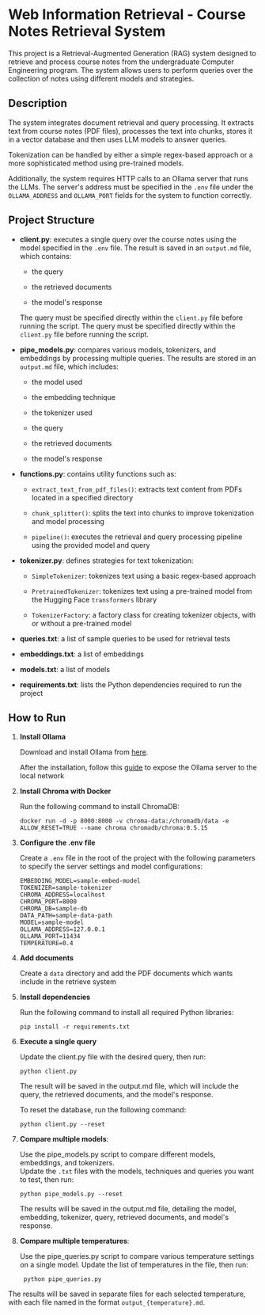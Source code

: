 # Web Information Retrieval - Course Notes Retrieval System

This project is a Retrieval-Augmented Generation (RAG) system designed to retrieve and process course notes from the undergraduate Computer Engineering program. 
The system allows users to perform queries over the collection of notes using different models and strategies.

## Description

The system integrates document retrieval and query processing. It extracts text from course notes (PDF files), processes the text into chunks, stores it in a vector database and then uses LLM models to answer queries.

Tokenization can be handled by either a simple regex-based approach or a more sophisticated method using pre-trained models.

Additionally, the system requires HTTP calls to an Ollama server that runs the LLMs. The server's address must be specified in the ```.env``` file under the ```OLLAMA_ADDRESS``` and ```OLLAMA_PORT``` fields for the system to function correctly.


## Project Structure  

-  **client.py**: executes a single query over the course notes using the model specified in the `.env` file. The result is saved in an `output.md` file, which contains:

	  - the query
	
	  - the retrieved documents
	
	  - the model's response

  	The query must be specified directly within the `client.py` file before running the script.
  	The query must be specified directly within the `client.py` file before running the script.

-  **pipe_models.py**: compares various models, tokenizers, and embeddings by processing multiple queries. The results are stored in an `output.md` file, which includes:

	- the model used

	- the embedding technique

	- the tokenizer used

	- the query

	- the retrieved documents

	- the model's response

  

-  **functions.py**: contains utility functions such as:

	-  `extract_text_from_pdf_files()`: extracts text content from PDFs located in a specified directory

	-  `chunk_splitter()`: splits the text into chunks to improve tokenization and model processing

	-  `pipeline()`: executes the retrieval and query processing pipeline using the provided model and query

  

-  **tokenizer.py**: defines strategies for text tokenization:

	-  `SimpleTokenizer`: tokenizes text using a basic regex-based approach

	-  `PretrainedTokenizer`: tokenizes text using a pre-trained model from the Hugging Face `transformers` library

	-  `TokenizerFactory`: a factory class for creating tokenizer objects, with or without a pre-trained model


-  **queries.txt**: a list of sample queries to be used for retrieval tests

-  **embeddings.txt**: a list of embeddings

-  **models.txt**: a list of models

-  **requirements.txt**: lists the Python dependencies required to run the project

  

## How to Run

1. **Install Ollama**
	
	Download and install Ollama from [here](https://ollama.com/download).

	After the installation, follow this [guide](https://github.com/ollama/ollama/blob/main/docs/faq.md#how-do-i-configure-ollama-server
) to expose the Ollama server to the local network 
2. **Install Chroma with Docker**
	
	Run the following command to install ChromaDB:

	```
	docker run -d -p 8000:8000 -v chroma-data:/chromadb/data -e ALLOW_RESET=TRUE --name chroma chromadb/chroma:0.5.15
	```

3. **Configure the .env file**
   
   	Create a ```.env``` file in the root of the project with the following parameters to specify the server settings and model configurations:

	```
 	EMBEDDING_MODEL=sample-embed-model
	TOKENIZER=sample-tokenizer
	CHROMA_ADDRESS=localhost
	CHROMA_PORT=8000
	CHROMA_DB=sample-db
	DATA_PATH=sample-data-path
	MODEL=sample-model
	OLLAMA_ADDRESS=127.0.0.1
	OLLAMA_PORT=11434
 	TEMPERATURE=0.4
 	```

4.	**Add documents**

	Create a ```data``` directory and add the PDF documents which wants include in the retrieve system 

5.  **Install dependencies**

	Run the following command to install all required Python libraries:

	```
	pip install -r requirements.txt
	```

6.  **Execute a single query**

	Update the client.py file with the desired query, then run:

	```
	python client.py
	```

	The result will be saved in the output.md file, which will include the query, the retrieved documents, and the model's response.

    To reset the database, run the following command:

    ```
	python client.py --reset
	```

7.  **Compare multiple models**:

	Use the pipe_models.py script to compare different models, embeddings, and tokenizers. 		
    Update the ```.txt``` files with the models, techniques and queries you want to test, then run:

	```
	python pipe_models.py --reset
	```

	The results will be saved in the output.md file, detailing the model, embedding, tokenizer, query, retrieved documents, and model's response.

8. **Compare multiple temperatures**:
   
   Use the pipe_queries.py script to compare various temperature settings on a single model.
Update the list of temperatures in the file, then run:
   ```
	python pipe_queries.py
   ```
The results will be saved in separate files for each selected temperature, with each file named in the format ```output_{temperature}.md```.
   


